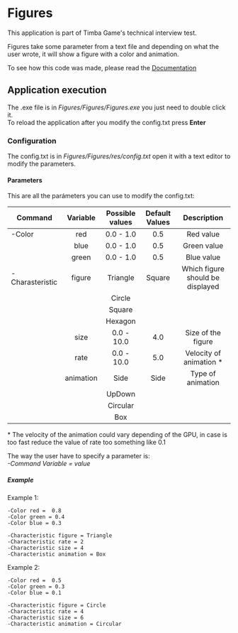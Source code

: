 # Figures

This application is part of Timba Game's technical interview test. <br/>

Figures take some parameter from a text file and depending on what the user wrote, it will show a figure with a color and animation.<br/>

To see how this code was made, please read the [Documentation](https://github.com/juamarCas/Figures/wiki#documentation)

## Application execution
The .exe file is in _Figures/Figures/Figures.exe_ you just need to double click it. <br/>
To reload the application after you modify the config.txt press __Enter__

### Configuration
The config.txt is in _Figures/Figures/res/config.txt_ open it with a text editor to modify the parameters.

#### Parameters
This are all the parámeters you can use to modify the config.txt: <br/>


|    Command      |  Variable  | Possible values | Default Values  |           Description           |
|-----------------|:----------:|:---------------:|:---------------:|:-------------------------------:|
|  -Color         |    red     |    0.0 - 1.0    |       0.5       | Red value                       |
|                 |    blue    |    0.0 - 1.0    |       0.5       | Green value                     |
|                 |    green   |    0.0 - 1.0    |       0.5       | Blue value                      |
| -Charasteristic |   figure   |    Triangle     |      Square     | Which figure should be displayed|
|                 |            |    Circle       |                 |                                 |
|                 |            |    Square       |                 |                                 |
|                 |            |    Hexagon      |                 |                                 |
|                 |    size    |    0.0 - 10.0   |       4.0       | Size of the figure              |
|                 |    rate    |    0.0 - 10.0   |       5.0       | Velocity of animation *         |
|                 |  animation |       Side      |       Side      | Type of animation               | 
|                 |            |      UpDown     |                 |                                 |
|                 |            |      Circular   |                 |                                 |
|                 |            |        Box      |                 |                                 |

\* The velocity of the animation could vary depending of the GPU, in case is too fast reduce the value of rate too something like 0.1

The way the user have to specify a parameter is: <br/>
_-Command Variable = value_<br/>

##### Example
Example 1:<br/>
```
-Color red =  0.8
-Color green = 0.4
-Color blue = 0.3

-Characteristic figure = Triangle
-Characteristic rate = 2
-Characteristic size = 4
-Characteristic animation = Box

```

Example 2:<br/>
```
-Color red =  0.5
-Color green = 0.3
-Color blue = 0.1

-Characteristic figure = Circle
-Characteristic rate = 4
-Characteristic size = 6
-Characteristic animation = Circular

```
